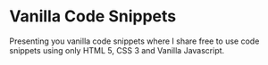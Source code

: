 # Vanilla Code Snippets
Presenting you vanilla code snippets where I share free to use code snippets using only HTML 5, CSS 3 and Vanilla Javascript.

